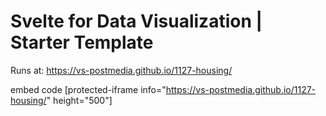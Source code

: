 # Svelte for Data Visualization | Starter Template

Runs at: https://vs-postmedia.github.io/1127-housing/

embed code
[protected-iframe info="https://vs-postmedia.github.io/1127-housing/" height="500"]